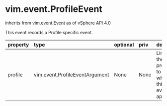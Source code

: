 vim.event.ProfileEvent
======================
inherits from [vim.event.Event](docs/vim.event.Event.md)
as of [vSphere API 4.0](vim.version.md#vim.version.version5)


This event records a Profile specific event.

| property | type | optional | priv | desc |
|:---------|:-----|:---------|:-----|:-----|
| profile | [vim.event.ProfileEventArgument](vim.event.ProfileEventArgument.md "vim.event.ProfileEventArgument") | None | None | Link to the profile to which this event applies |


